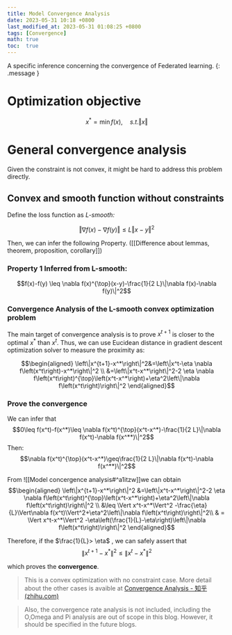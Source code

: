 ```yaml
---
title: Model Convergence Analysis
date: 2023-05-31 10:18 +0800
last_modified_at: 2023-05-31 01:08:25 +0800
tags: [Convergence]
math: true
toc:  true
---
```

A specific inference concerning the convergence of Federated learning.
{: .message }

# Optimization objective

$$x^*=\min f(x), \quad s.t. \Vert x\Vert$$

# General convergence analysis
Given the constraint is not convex, it might be hard to address this problem directly.
## Convex and smooth function without constraints
Define the loss function as *L-smooth:*

$$\Vert\nabla f(x)-\nabla f(y)\Vert\leq L\Vert x-y\Vert^2$$

Then, we can infer the following Property. ([[Difference about lemmas, theorem, proposition, corollary]])
### Property 1 Inferred from L-smooth:

$$f(x)-f(y) \leq \nabla f(x)^{\top}(x-y)-\frac{1}{2 L}\|\nabla f(x)-\nabla f(y)\|^2$$

### Convergence Analysis of the L-smooth convex optimization problem
The main target of convergence analysis is to prove $x^{t+1}$ is closer to the optimal $x^*$ than $x^t$. 
Thus, we can use Eucidean distance in gradient descent optimization solver to measure the proximity as: 

$$\begin{aligned}
\left\|x^{t+1}-x^*\right\|^2&=\left\|x^t-\eta \nabla f\left(x^t\right)-x^*\right\|^2 \\
&=\left\|x^t-x^*\right\|^2-2 \eta \nabla f\left(x^t\right)^{\top}\left(x^t-x^*\right)+\eta^2\left\|\nabla f\left(x^t\right)\right\|^2
\end{aligned}$$

### Prove the convergence
We can infer that 
$$0\leq f(x^t)-f(x^*)\leq \nabla f(x^t)^{\top}(x^t-x^*)-\frac{1}{2 L}\|\nabla f(x^t)-\nabla f(x^**)\|^2$$ 
Then: 
$$\nabla f(x^t)^{\top}(x^t-x^*)\geq\frac{1}{2 L}\|\nabla f(x^t)-\nabla f(x^**)\|^2$$

From ![[Model concergence analysis#^a1itzw]]we can obtain 
$$\begin{aligned}
\left\|x^{t+1}-x^*\right\|^2
&=\left\|x^t-x^*\right\|^2-2 \eta \nabla f\left(x^t\right)^{\top}\left(x^t-x^*\right)+\eta^2\left\|\nabla f\left(x^t\right)\right\|^2 \\
&\leq \Vert x^t-x^*\Vert^2 -\frac{\eta}{L}\Vert\nabla f(x^t)\Vert^2+\eta^2\left\|\nabla f\left(x^t\right)\right\|^2\\
& = \Vert x^t-x^*\Vert^2 -\eta\left(\frac{1}{L}-\eta\right)\left\|\nabla f\left(x^t\right)\right\|^2
\end{aligned}$$ 

Therefore, if the $\frac{1}{L}> \eta$ , we can safely assert that 
$$\left\|x^{t+1}-x^*\right\|^2
\leq\left\|x^t-x^*\right\|^2$$

which proves the **convergence**.

>This is a convex optimization with no constraint case. More detail about the other cases is avaible at [Convergence Analysis - 知乎 (zhihu.com)](https://zhuanlan.zhihu.com/p/412118471)


>Also, the convergence rate analysis is not included, including the O,Omega and Pi analysis are  out of scope in this blog. However, it should be specified in the future blogs.



